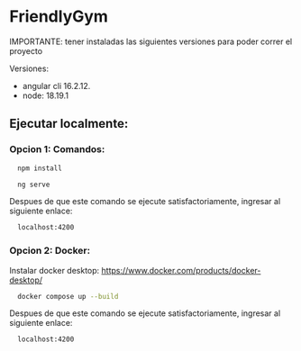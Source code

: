# FriendlyGym
IMPORTANTE: tener instaladas las siguientes versiones para poder correr el proyecto 

Versiones:  
* angular cli 16.2.12.
* node: 18.19.1

## Ejecutar localmente: 

### Opcion 1: Comandos:


```bash
  npm install
```

```bash
  ng serve
```
Despues de que este comando se ejecute satisfactoriamente, ingresar al siguiente enlace: 

```bash
  localhost:4200
```

### Opcion 2: Docker:
Instalar docker desktop: https://www.docker.com/products/docker-desktop/

```bash
  docker compose up --build
```
Despues de que este comando se ejecute satisfactoriamente, ingresar al siguiente enlace: 

```bash
  localhost:4200
```


